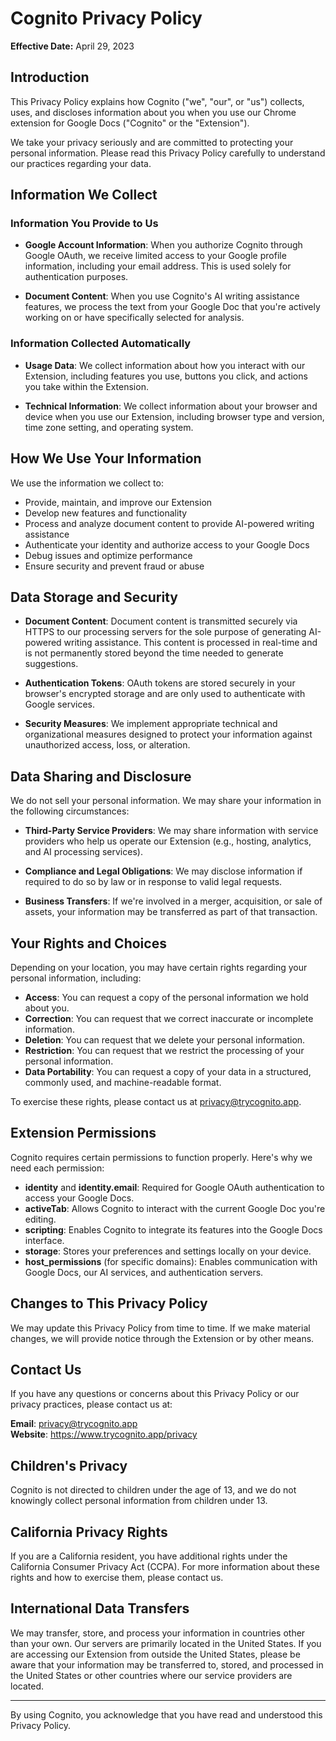 # Cognito Privacy Policy

**Effective Date:** April 29, 2023

## Introduction

This Privacy Policy explains how Cognito ("we", "our", or "us") collects, uses, and discloses information about you when you use our Chrome extension for Google Docs ("Cognito" or the "Extension").

We take your privacy seriously and are committed to protecting your personal information. Please read this Privacy Policy carefully to understand our practices regarding your data.

## Information We Collect

### Information You Provide to Us

- **Google Account Information**: When you authorize Cognito through Google OAuth, we receive limited access to your Google profile information, including your email address. This is used solely for authentication purposes.

- **Document Content**: When you use Cognito's AI writing assistance features, we process the text from your Google Doc that you're actively working on or have specifically selected for analysis.

### Information Collected Automatically

- **Usage Data**: We collect information about how you interact with our Extension, including features you use, buttons you click, and actions you take within the Extension.

- **Technical Information**: We collect information about your browser and device when you use our Extension, including browser type and version, time zone setting, and operating system.

## How We Use Your Information

We use the information we collect to:

- Provide, maintain, and improve our Extension
- Develop new features and functionality
- Process and analyze document content to provide AI-powered writing assistance
- Authenticate your identity and authorize access to your Google Docs
- Debug issues and optimize performance
- Ensure security and prevent fraud or abuse

## Data Storage and Security

- **Document Content**: Document content is transmitted securely via HTTPS to our processing servers for the sole purpose of generating AI-powered writing assistance. This content is processed in real-time and is not permanently stored beyond the time needed to generate suggestions.

- **Authentication Tokens**: OAuth tokens are stored securely in your browser's encrypted storage and are only used to authenticate with Google services.

- **Security Measures**: We implement appropriate technical and organizational measures designed to protect your information against unauthorized access, loss, or alteration.

## Data Sharing and Disclosure

We do not sell your personal information. We may share your information in the following circumstances:

- **Third-Party Service Providers**: We may share information with service providers who help us operate our Extension (e.g., hosting, analytics, and AI processing services).

- **Compliance and Legal Obligations**: We may disclose information if required to do so by law or in response to valid legal requests.

- **Business Transfers**: If we're involved in a merger, acquisition, or sale of assets, your information may be transferred as part of that transaction.

## Your Rights and Choices

Depending on your location, you may have certain rights regarding your personal information, including:

- **Access**: You can request a copy of the personal information we hold about you.
- **Correction**: You can request that we correct inaccurate or incomplete information.
- **Deletion**: You can request that we delete your personal information.
- **Restriction**: You can request that we restrict the processing of your personal information.
- **Data Portability**: You can request a copy of your data in a structured, commonly used, and machine-readable format.

To exercise these rights, please contact us at privacy@trycognito.app.

## Extension Permissions

Cognito requires certain permissions to function properly. Here's why we need each permission:

- **identity** and **identity.email**: Required for Google OAuth authentication to access your Google Docs.
- **activeTab**: Allows Cognito to interact with the current Google Doc you're editing.
- **scripting**: Enables Cognito to integrate its features into the Google Docs interface.
- **storage**: Stores your preferences and settings locally on your device.
- **host_permissions** (for specific domains): Enables communication with Google Docs, our AI services, and authentication servers.

## Changes to This Privacy Policy

We may update this Privacy Policy from time to time. If we make material changes, we will provide notice through the Extension or by other means.

## Contact Us

If you have any questions or concerns about this Privacy Policy or our privacy practices, please contact us at:

**Email**: privacy@trycognito.app  
**Website**: https://www.trycognito.app/privacy

## Children's Privacy

Cognito is not directed to children under the age of 13, and we do not knowingly collect personal information from children under 13.

## California Privacy Rights

If you are a California resident, you have additional rights under the California Consumer Privacy Act (CCPA). For more information about these rights and how to exercise them, please contact us.

## International Data Transfers

We may transfer, store, and process your information in countries other than your own. Our servers are primarily located in the United States. If you are accessing our Extension from outside the United States, please be aware that your information may be transferred to, stored, and processed in the United States or other countries where our service providers are located.

---

By using Cognito, you acknowledge that you have read and understood this Privacy Policy. 